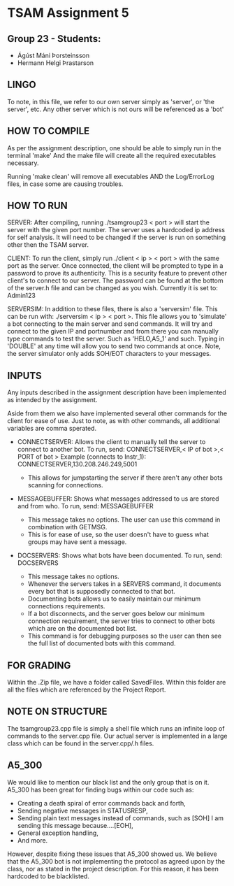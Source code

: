 # TSAM Assignment 5
## Group 23 - Students:
* Ágúst Máni Þorsteinsson
* Hermann Helgi Þrastarson

## LINGO

To note, in this file, we refer to our own server simply as 'server', or 'the server', etc. 
Any other server which is not ours will be referenced as a 'bot' 

## HOW TO COMPILE

As per the assignment description, one should be able to simply run in the terminal 'make'
And the make file will create all the required executables necessary. 

Running 'make clean' will remove all executables AND the Log/ErrorLog files, in case some are causing troubles.

## HOW TO RUN

SERVER:
After compiling, running ./tsamgroup23 < port > will start the server with the given port number. 
The server uses a hardcoded ip address for self analysis.
It will need to be changed if the server is run on something other then the TSAM server.

CLIENT:
To run the client, simply run ./client < ip > < port > with the same port as the server.
Once connected, the client will be prompted to type in a password to prove its authenticity.
This is a security feature to prevent other client's to connect to our server.
The password can be found at the bottom of the server.h file and can be changed as you wish.
Currently it is set to: Admin123

SERVERSIM:
In addition to these files, there is also a 'serversim' file. This can be run with: ./serversim < ip > < port >.
This file allows you to 'simulate' a bot connecting to the main server and send commands. 
It will try and connect to the given IP and portnumber and from there you can manually type commands 
to test the server. Such as 'HELO,A5_1' and such. Typing in 'DOUBLE' at any time will allow you to send two commands at once.
Note, the server simulator only adds SOH/EOT characters to your messages.

## INPUTS
Any inputs described in the assignment description have been implemented as intended by the assignment.

Aside from them we also have implemented several other commands for the client for ease of use.
Just to note, as with other commands, all additional variables are comma sperated.

* CONNECTSERVER: Allows the client to manually tell the server to connect to another bot.
To run, send: CONNECTSERVER,< IP of bot >,< PORT of bot >
Example (connects to Instr_1): CONNECTSERVER,130.208.246.249,5001

    - This allows for jumpstarting the server if there aren't any other bots scanning for connections.
    
* MESSAGEBUFFER: Shows what messages addressed to us are stored and from who.
To run, send: MESSAGEBUFFER

    - This message takes no options. The user can use this command in combination with GETMSG.
    - This is for ease of use, so the user doesn't have to guess what groups may have sent a message.

* DOCSERVERS: Shows what bots have been documented.
To run, send: DOCSERVERS

    - This message takes no options.
    - Whenever the servers takes in a SERVERS command, it documents every bot that is supposedly connected to that bot. 
    - Documenting bots allows us to easily maintain our minimum connections requirements.
    - If a bot disconnects, and the server goes below our minimum connection requirement, 
        the server tries to connect to other bots which are on the documented bot list.
    - This command is for debugging purposes so the user can then see the full list of documented bots with this command.

## FOR GRADING
Within the .Zip file, we have a folder called SavedFiles.
Within this folder are all the files which are referenced by the Project Report.

## NOTE ON STRUCTURE
The tsamgroup23.cpp file is simply a shell file which runs an infinite loop of commands to the server.cpp file.
Our actual server is implemented in a large class which can be found in the server.cpp/.h files.

## A5_300
We would like to mention our black list and the only group that is on it.
A5_300 has been great for finding bugs within our code such as:
* Creating a death spiral of error commands back and forth,
* Sending negative messages in STATUSRESP,
* Sending plain text messages instead of commands, such as \[SOH] I am sending this message because....\[EOH],
* General exception handling,
* And more.

However, despite fixing these issues that A5_300 showed us. We believe that the A5_300 bot is not implementing the protocol as agreed upon by the class, nor as stated in the project description. For this reason, it has been hardcoded to be blacklisted.